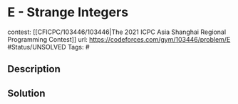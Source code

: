 # E - Strange Integers

contest: [[CFICPC/103446/103446|The 2021 ICPC Asia Shanghai Regional Programming Contest]]
url: https://codeforces.com/gym/103446/problem/E
#Status/UNSOLVED
Tags: #

## Description

## Solution

